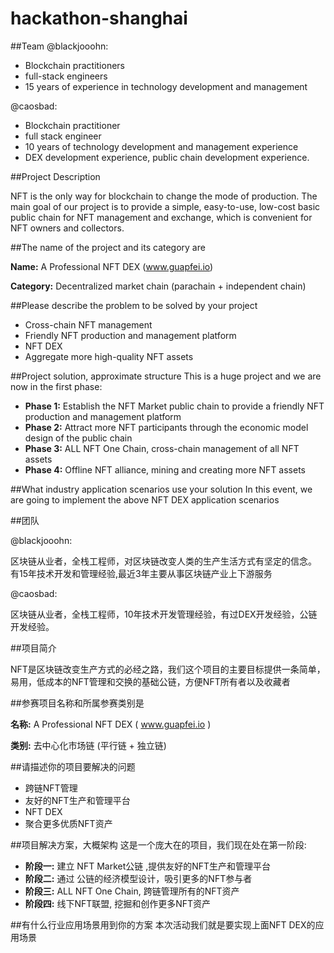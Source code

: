 # hackathon-shanghai

##Team
@blackjooohn:

* Blockchain practitioners
* full-stack engineers
* 15 years of experience in technology development and management

@caosbad:

* Blockchain practitioner
* full stack engineer
* 10 years of technology development and management experience
* DEX development experience, public chain development experience.

##Project Description

NFT is the only way for blockchain to change the mode of production. The main goal of our project is to provide a simple, easy-to-use, low-cost basic public chain for NFT management and exchange, which is convenient for NFT owners and collectors.

##The name of the project and its category are

**Name:** A Professional NFT DEX (www.guapfei.io)

**Category:** Decentralized market chain (parachain + independent chain)

##Please describe the problem to be solved by your project
* Cross-chain NFT management
* Friendly NFT production and management platform
* NFT DEX
* Aggregate more high-quality NFT assets

##Project solution, approximate structure
This is a huge project and we are now in the first phase:
* **Phase 1:** Establish the NFT Market public chain to provide a friendly NFT production and management platform
* **Phase 2:** Attract more NFT participants through the economic model design of the public chain 
* **Phase 3:** ALL NFT One Chain, cross-chain management of all NFT assets
* **Phase 4:** Offline NFT alliance, mining and creating more NFT assets

##What industry application scenarios use your solution
In this event, we are going to implement the above NFT DEX application scenarios


##团队

@blackjooohn:

区块链从业者，全栈工程师，对区块链改变人类的生产生活方式有坚定的信念。 
有15年技术开发和管理经验,最近3年主要从事区块链产业上下游服务

@caosbad:

区块链从业者，全栈工程师，10年技术开发管理经验，有过DEX开发经验，公链开发经验。

##项目简介

NFT是区块链改变生产方式的必经之路，我们这个项目的主要目标提供一条简单，易用，低成本的NFT管理和交换的基础公链，方便NFT所有者以及收藏者

##参赛项目名称和所属参赛类别是

**名称:**  A Professional NFT DEX  ( www.guapfei.io )

**类别:**  去中心化市场链 (平行链 + 独立链)

##请描述你的项目要解决的问题
* 跨链NFT管理
* 友好的NFT生产和管理平台
* NFT DEX
* 聚合更多优质NFT资产

##项目解决方案，大概架构
这是一个庞大在的项目，我们现在处在第一阶段:
* **阶段一:** 建立 NFT Market公链 ,提供友好的NFT生产和管理平台
* **阶段二:** 通过 公链的经济模型设计，吸引更多的NFT参与者 
* **阶段三:** ALL NFT One Chain, 跨链管理所有的NFT资产
* **阶段四:** 线下NFT联盟, 挖掘和创作更多NFT资产

##有什么行业应用场景用到你的方案
本次活动我们就是要实现上面NFT DEX的应用场景
